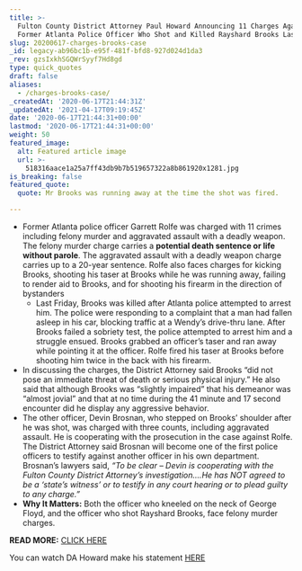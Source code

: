 ```yaml
---
title: >-
  Fulton County District Attorney Paul Howard Announcing 11 Charges Against the
  Former Atlanta Police Officer Who Shot and Killed Rayshard Brooks Last Friday.
slug: 20200617-charges-brooks-case
_id: legacy-ab96bc1b-e95f-481f-bfd8-927d024d1da3
_rev: gzsIxkhSGQWrSyyf7Hd8gd
type: quick_quotes
draft: false
aliases:
  - /charges-brooks-case/
_createdAt: '2020-06-17T21:44:31Z'
_updatedAt: '2021-04-17T09:19:45Z'
date: '2020-06-17T21:44:31+00:00'
lastmod: '2020-06-17T21:44:31+00:00'
weight: 50
featured_image:
  alt: Featured article image
  url: >-
    518316aace1a25a7ff43db9b7b519657322a8b861920x1281.jpg
is_breaking: false
featured_quote:
  quote: Mr Brooks was running away at the time the shot was fired.

---
```

* Former Atlanta police officer Garrett Rolfe was charged with 11 crimes including felony murder and aggravated assault with a deadly weapon. The felony murder charge carries a **potential death sentence or life without parole**. The aggravated assault with a deadly weapon charge carries up to a 20-year sentence. Rolfe also faces charges for kicking Brooks, shooting his taser at Brooks while he was running away, failing to render aid to Brooks, and for shooting his firearm in the direction of bystanders
  * Last Friday, Brooks was killed after Atlanta police attempted to arrest him. The police were responding to a complaint that a man had fallen asleep in his car, blocking traffic at a Wendy’s drive-thru lane. After Brooks failed a sobriety test, the police attempted to arrest him and a struggle ensued. Brooks grabbed an officer’s taser and ran away while pointing it at the officer. Rolfe fired his taser at Brooks before shooting him twice in the back with his firearm.
* In discussing the charges, the District Attorney said Brooks “did not pose an immediate threat of death or serious physical injury.” He also said that although Brooks was “slightly impaired” that his demeanor was “almost jovial” and that at no time during the 41 minute and 17 second encounter did he display any aggressive behavior.
* The other officer, Devin Brosnan, who stepped on Brooks’ shoulder after he was shot, was charged with three counts, including aggravated assault. He is cooperating with the prosecution in the case against Rolfe. The District Attorney said Brosnan will become one of the first police officers to testify against another officer in his own department. Brosnan’s lawyers said, _“To be clear – Devin is cooperating with the Fulton County District Attorney’s investigation….He has NOT agreed to be a ‘state’s witness’ or to testify in any court hearing or to plead guilty to any charge.”_
* **Why It Matters:** Both the officer who kneeled on the neck of George Floyd, and the officer who shot Rayshard Brooks, face felony murder charges.

**READ MORE:** [CLICK HERE](ttps://apnews.com/f3c3747e6d8c0bd63ba7c57c6d363868)

You can watch DA Howard make his statement [HERE](https://www.wsbtv.com/news/local/da-paul-howard-expected-make-announcement-possible-charges-rayshard-brooks-shooting/EZ5T5RIXTRHO3O5LYBX6W3VN5U/)
